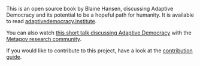 This is an open source book by Blaine Hansen, discussing Adaptive Democracy and its potential to be a hopeful path for humanity. It is available to read [adaptivedemocracy.institute](https://adaptivedemocracy.institute/).

You can also watch [this short talk discussing Adaptive Democracy](https://archive.org/details/shorttalks-metagov-2023018) with the [Metagov research community](https://metagov.org/).

If you would like to contribute to this project, have a look at the [contribution guide](CONTRIBUTING.md).
